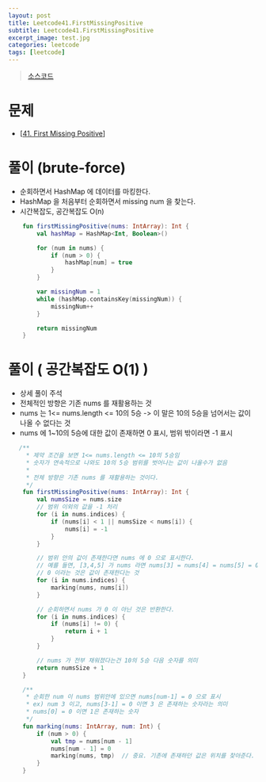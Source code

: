 ```yaml
---
layout: post
title: Leetcode41.FirstMissingPositive
subtitle: Leetcode41.FirstMissingPositive
excerpt_image: test.jpg
categories: leetcode
tags: [leetcode]
---
```




> [소스코드](https://github.com/leechoongyon/coding-test-kotlin/blob/main/src/main/kotlin/org/example/leetcode/Num41.kt)



# 문제

- [[41. First Missing Positive](https://leetcode.com/problems/first-missing-positive/)]



# 풀이 (brute-force)

- 순회하면서 HashMap 에 데이터를 마킹한다.
- HashMap 을 처음부터 순회하면서 missing num 을 찾는다.
- 시간복잡도, 공간복잡도 O(n)

```kotlin
	fun firstMissingPositive(nums: IntArray): Int {
        val hashMap = HashMap<Int, Boolean>()

        for (num in nums) {
            if (num > 0) {
                hashMap[num] = true
            }
        }

        var missingNum = 1
        while (hashMap.containsKey(missingNum)) {
            missingNum++
        }

        return missingNum
    }
```



# 풀이 ( 공간복잡도 O(1) )

- 상세 풀이 주석
- 전체적인 방향은 기존 nums 를 재활용하는 것
- nums 는 1<= nums.length <= 10의 5승    -> 이 말은 10의 5승을 넘어서는 값이 나올 수 없다는 것
- nums 에 1~10의 5승에 대한 값이 존재하면 0 표시, 범위 밖이라면 -1 표시

```kotlin
   /**
     * 제약 조건을 보면 1<= nums.length <= 10의 5승임
     * 숫자가 연속적으로 나와도 10의 5승 범위를 벗어나는 값이 나올수가 없음
     *
     * 전체 방향은 기존 nums 를 재활용하는 것이다.
     */
    fun firstMissingPositive(nums: IntArray): Int {
        val numsSize = nums.size
        // 범위 이외의 값을 -1 처리
        for (i in nums.indices) {
            if (nums[i] < 1 || numsSize < nums[i]) {
                nums[i] = -1
            }
        }

        // 범위 안의 값이 존재한다면 nums 에 0 으로 표시한다.
        // 예를 들면, [3,4,5] 가 nums 라면 nums[3] = nums[4] = nums[5] = 0 이다.
        // 0 이라는 것은 값이 존재한다는 것
        for (i in nums.indices) {
            marking(nums, nums[i])
        }

        // 순회하면서 nums 가 0 이 아닌 것은 반환한다.
        for (i in nums.indices) {
            if (nums[i] != 0) {
                return i + 1
            }
        }

        // nums 가 전부 채워졌다는건 10의 5승 다음 숫자를 의미
        return numsSize + 1
    }

    /**
     * 순회한 num 이 nums 범위안에 있으면 nums[num-1] = 0 으로 표시
     * ex) num 3 이고, nums[3-1] = 0 이면 3 은 존재하는 숫자라는 의미
     * nums[0] = 0 이면 1은 존재하는 숫자
     */
    fun marking(nums: IntArray, num: Int) {
        if (num > 0) {
            val tmp = nums[num - 1]
            nums[num - 1] = 0
            marking(nums, tmp)  // 중요. 기존에 존재하던 값은 위치를 찾아준다.
        }
    }
```

